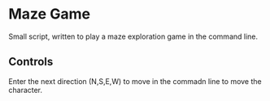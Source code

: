 # Maze Game
Small script, written to play a maze exploration game in the command line.
## Controls
Enter the next direction (N,S,E,W) to move in the commadn line to move the character.